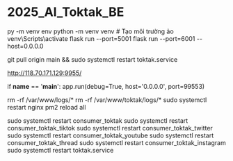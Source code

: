 # 2025_AI_Toktak_BE
py -m venv env
python -m venv venv  # Tạo môi trường ảo
venv\Scripts\activate
flask run --port=5001
flask run --port=6001 --host=0.0.0.0


git pull origin main && sudo systemctl restart toktak.service


http://118.70.171.129:9955/
    

if __name__ == '__main__':
    app.run(debug=True, host='0.0.0.0', port=99553)





rm -rf /var/www/logs/*
rm -rf /var/www/toktak/logs/*
sudo systemctl restart nginx 
pm2 reload all

sudo systemctl restart consumer_toktak
sudo systemctl restart consumer_toktak_tiktok
sudo systemctl restart consumer_toktak_twitter
sudo systemctl restart consumer_toktak_youtube
sudo systemctl restart consumer_toktak_thread
sudo systemctl restart consumer_toktak_instagram
sudo systemctl restart toktak.service

